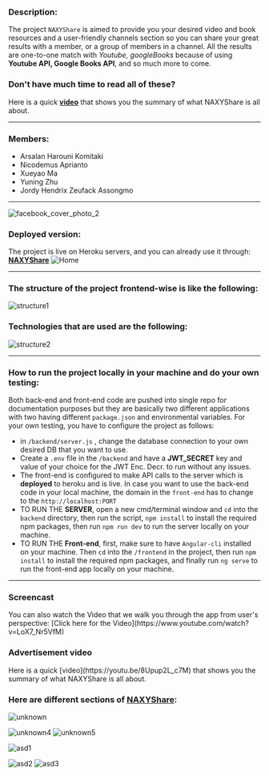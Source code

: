 
### Description:

The project `NAXYShare` is aimed to provide you your desired video and book resources and a user-friendly channels section so you can share your great results with a member, or a group of members in a channel. All the results are one-to-one match with *Youtube, googleBooks* because of using **Youtube API, Google Books API**, and so much more to come.

### Don't have much time to read all of these?
Here is a quick **[video](https://youtu.be/8Upup2L_c7M)** that shows you the summary of what NAXYShare is all about.

<hr>

### Members:
- Arsalan Harouni Komitaki
- Nicodemus Aprianto
- Xueyao Ma
- Yuning Zhu
- Jordy Hendrix Zeufack Assongmo

<hr>

![facebook_cover_photo_2](https://user-images.githubusercontent.com/67411717/184535527-1ac2470e-c791-47fa-bb78-ecab05f74fb3.png)

### Deployed version:
The project is live on Heroku servers, and you can already use it through: **[NAXYShare](https://naxyshare.herokuapp.com/home)**
![Home](https://user-images.githubusercontent.com/67411717/184536452-0bfb26d2-6331-4004-b855-0cf0251af201.png)

<hr>

### The structure of the project frontend-wise is like the following:
![structure1](https://user-images.githubusercontent.com/67411717/184538909-70bf358e-a215-4326-a1f3-4017ab165132.png)

### Technologies that are used are the following:
![structure2](https://user-images.githubusercontent.com/67411717/184539069-b84dd3a6-0158-4930-aa77-bc5137b704a6.png)

<hr>

### How to run the project locally in your machine and do your own testing:
Both back-end and front-end code are pushed into single repo for documentation purposes but they are basically two different applications with two having different `package.json` and environmental variables. For your own testing, you have to configure the project as follows:
- in `/backend/server.js` , change the database connection to your own desired DB that you want to use.
- Create a `.env` file in the `/backend` and have a **JWT_SECRET** key and value of your choice for the JWT Enc. Decr. to run without any issues.
- The front-end is configured to make API calls to the server which is **deployed** to heroku and is live. In case you want to use the back-end code in your local machine, the domain in the `front-end` has to change to the `http://localhost:PORT`
- TO RUN THE **SERVER**, open a new cmd/terminal window and `cd` into the `backend` directory, then run the script, `npm install` to install the required npm packages, then run `npm run dev` to run the server locally on your machine.
- TO RUN THE **Front-end**, first, make sure to have `Angular-cli` installed on your machine. Then `cd` into the `/frontend` in the project, then run `npm install` to install the required npm packages, and finally run `ng serve` to run the front-end app locally on your machine.

<hr>

<h3>Screencast</h3>
You can also watch the Video that we walk you through the app from user's perspective: [Click here for the Video](https://www.youtube.com/watch?v=LoX7_Nr5VfM)

<h3>Advertisement video</h3>
Here is a quick [video](https://youtu.be/8Upup2L_c7M) that shows you the summary of what NAXYShare is all about.

### Here are different sections of [NAXYShare](https://naxyshare.herokuapp.com/home):

![unknown](https://user-images.githubusercontent.com/67411717/184536438-22b0d2a7-b532-4e8d-beb7-8073c579e6fb.png)

![unknown4](https://user-images.githubusercontent.com/67411717/184536455-69c57876-e691-47c1-aee1-302353d92101.png)
![unknown5](https://user-images.githubusercontent.com/67411717/184536460-2a188c3a-fb51-4c08-9f3a-29fe3c2357e2.png)




![asd1](https://user-images.githubusercontent.com/61145500/184593193-ee021fbe-fcb1-4f43-ac8e-0d0fcd009903.png)

![asd2](https://user-images.githubusercontent.com/61145500/184593211-1f341d66-306b-4963-9339-063cf44cddec.png)
![asd3](https://user-images.githubusercontent.com/61145500/184593212-8d35286d-b402-4c48-9f7e-b9c829458542.png)







